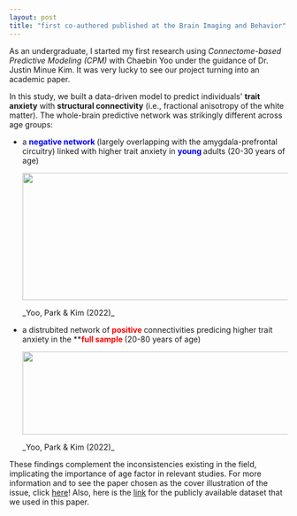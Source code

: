 ```yaml
---
layout: post
title: "first co-authored published at the Brain Imaging and Behavior"
---
```


As an undergraduate, I started my first research using _Connectome-based Predictive Modeling (CPM)_ with Chaebin Yoo under the guidance of Dr. Justin Minue Kim. 
It was very lucky to see our project turning into an academic paper. 


In this study, we built a data-driven model to predict individuals' **trait anxiety** with **structural connectivity** (i.e., fractional anisotropy of the white matter). 
The whole-brain predictive network was strikingly different across age groups: 
  - a **<span style='color:blue;'> negative network </span>** (largely overlapping with the amygdala-prefrontal circuitry) linked with higher trait anxiety in **<span style='color:blue;'> young </span>** adults (20-30 years of age)
    <p align="left">
      <img src="https://github.com/suzanpark/suzanpark.github.io/assets/143306172/074e32f2-5758-4b4e-a82e-8f916a81a5f0" width="500" height="230"/> 
    </p> _Yoo, Park & Kim (2022)_


  - a distrubited network of **<span style='color:red;'> positive </span>** connectivities predicing higher trait anxiety in the **<span style='color:red;'>**full sample </span>** (20-80 years of age)
    <p align="left">
      <img src="https://github.com/suzanpark/suzanpark.github.io/assets/143306172/48c1b4ca-8dfd-4887-8f2f-ec1a5977a796" width="800" height="150"/> 
    </p> _Yoo, Park & Kim (2022)_


These findings complement the inconsistencies existing in the field, implicating the importance of age factor in relevant studies. 
For more information and to see the paper chosen as the cover illustration of the issue, click [here](https://link.springer.com/article/10.1007/s11682-022-00700-2)! 
Also, here is the [link](http://fcon_1000.projects.nitrc.org/indi/retro/MPI_LEMON.html) for the publicly available dataset that we used in this paper.





